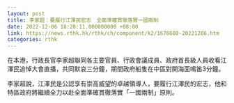 ```yaml
---
layout: post
title: 李家超：要履行江澤民宏志　全面準確貫徹落實一國兩制
date: 2022-12-06 18:28:11.000000000 +08:00
link: https://news.rthk.hk/rthk/ch/component/k2/1678680-20221206.htm
categories: rthk
---
```


在本港，行政長官李家超聯同各主要官員、行政會議成員、政府首長級人員收看江澤民追悼大會直播，共同默哀三分鐘，期間政府船隻在中區對開海面鳴笛3分鐘。

李家超說，江澤民是公認享有崇高威望的卓越領導人，要履行江澤民的宏志，他和特區政府將繼續全力以赴全面準確貫徹落實「一國兩制」原則。
